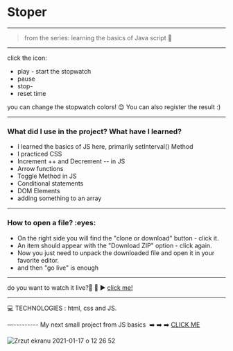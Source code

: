 <h1> Stoper </h1>

-------------
>from the series: learning the basics of Java script  :muscle:

----


click the icon:
* play - start the stopwatch
* pause 
* stop-
* reset 
time

you can change the stopwatch colors! :blush:
You can also register the result :)

-------

<h3>What did I use in the project? What have I learned?</h3>

* I learned the basics of JS here, primarily setInterval() Method
* I practiced CSS
* Increment ++ and Decrement -- in JS
* Arrow  functions
* Toggle Method in JS
* Conditional statements
* DOM Elements 
* adding something to an array



-----

<h3>How to open a file? :eyes: </h3>

* On the right side you will find the "clone or download" button - click it.
* An item should appear with the "Download ZIP" option - click again.
* Now you just need to unpack the downloaded file and open it in your favorite editor.
* and then "go live" is enough

-----

do you want to watch it live?📲 :calling:  :arrow_forward:   [click me!](https://martynakil.github.io/stoper/STOPER/index.html)

-----

:computer: TECHNOLOGIES : html, css and JS.

—---------
My next small project from JS basics  :arrow_right: :arrow_right: :arrow_right: [CLICK ME ](https://github.com/martynakil/form_validation)


 

![Zrzut ekranu 2021-01-17 o 12 26 52](https://user-images.githubusercontent.com/59742201/104839089-497f2800-58bf-11eb-8299-748f2a48ee0a.png)
